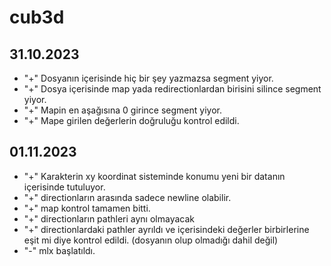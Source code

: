 # cub3d

## 31.10.2023

- "+" Dosyanın içerisinde hiç bir şey yazmazsa segment yiyor.
- "+" Dosya içerisinde map yada redirectionlardan birisini silince segment yiyor.
- "+" Mapin en aşağısına 0 girince segment yiyor.
- "+" Mape girilen değerlerin doğruluğu kontrol edildi.

## 01.11.2023

- "+" Karakterin xy koordinat sisteminde konumu yeni bir datanın içerisinde tutuluyor.
- "+" directionların arasında sadece newline olabilir.
- "+" map kontrol tamamen bitti.
- "+" directionların pathleri aynı olmayacak
- "+" directionlardaki pathler ayrıldı ve içerisindeki değerler birbirlerine eşit mi diye kontrol edildi. (dosyanın olup olmadığı dahil değil)
- "-" mlx başlatıldı.